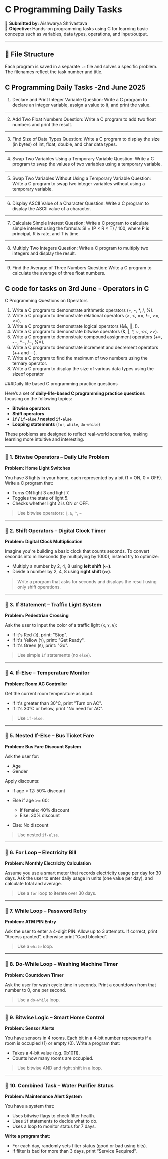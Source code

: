 # C Programming Daily Tasks 

📅 **Submitted by:** Aishwarya Shrivastava  
🎯 **Objective:** Hands-on programming tasks using C for learning basic concepts such as variables, data types, operations, and input/output.

---

## 📁 File Structure

Each program is saved in a separate `.c` file and solves a specific problem. The filenames reflect the task number and title.

## C  Programming Daily Tasks -2nd June 2025
1. Declare and Print Integer Variable
Question:
Write a C program to declare an integer variable, assign a value to it, and print the value.
________________________________________
2. Add Two Float Numbers
Question:
Write a C program to add two float numbers and print the result.
________________________________________
3. Find Size of Data Types
Question:
Write a C program to display the size (in bytes) of int, float, double, and char data types.
________________________________________
4. Swap Two Variables Using a Temporary Variable
Question:
Write a C program to swap the values of two variables using a temporary variable.
________________________________________
5. Swap Two Variables Without Using a Temporary Variable
Question:
Write a C program to swap two integer variables without using a temporary variable.
________________________________________
6. Display ASCII Value of a Character
Question:
Write a C program to display the ASCII value of a character.
________________________________________
7. Calculate Simple Interest
Question:
Write a C program to calculate simple interest using the formula:
SI = (P × R × T) / 100,
where P is principal, R is rate, and T is time.
________________________________________
8. Multiply Two Integers
Question:
Write a C program to multiply two integers and display the result.
________________________________________
9. Find the Average of Three Numbers
Question:
Write a C program to calculate the average of three float numbers.

## C code for tasks on 3rd June - Operators in C

C Programming Questions on Operators
 1. Write a C program to demonstrate arithmetic operators (+, -, *, /, %).
 2. Write a C program to demonstrate relational operators (>, <, ==, !=, >=, <=).
 3. Write a C program to demonstrate logical operators (&&, ||, !).
 4. Write a C program to demonstrate bitwise operators (&, |, ^, ~, <<, >>).
 5. Write a C program to demonstrate compound assignment operators (+=, -=, *=, /=, %=).
 6. Write a C program to demonstrate increment and decrement operators (++ and --).
 7. Write a C program to find the maximum of two numbers using the ternary operator.
 8. Write a C program to display the size of various data types using the sizeof operator

###Daily life based C programming practice questions

Here’s a set of **daily-life-based C programming practice questions** focusing on the following topics:

* **Bitwise operators**
* **Shift operators**
* **`if` / `if-else` / nested `if-else`**
* **Looping statements** (`for`, `while`, `do-while`)

These problems are designed to reflect real-world scenarios, making learning more intuitive and interesting.

---

### 🔹 **1. Bitwise Operators – Daily Life Problem**

**Problem: Home Light Switches**

You have 8 lights in your home, each represented by a bit (1 = ON, 0 = OFF). Write a C program that:

* Turns ON light 3 and light 7.
* Toggles the state of light 5.
* Checks whether light 2 is ON or OFF.

> Use bitwise operators: `|`, `&`, `^`, `~`

---

### 🔹 **2. Shift Operators – Digital Clock Timer**

**Problem: Digital Clock Multiplication**

Imagine you're building a basic clock that counts seconds. To convert seconds into milliseconds (by multiplying by 1000), instead try to optimize:

* Multiply a number by 2, 4, 8 using **left shift (`<<`)**.
* Divide a number by 2, 4, 8 using **right shift (`>>`)**.

> Write a program that asks for seconds and displays the result using only shift operations.

---

### 🔹 **3. If Statement – Traffic Light System**

**Problem: Pedestrian Crossing**

Ask the user to input the color of a traffic light (`R`, `Y`, `G`):

* If it's Red (`R`), print: "Stop".
* If it's Yellow (`Y`), print: "Get Ready".
* If it's Green (`G`), print: "Go".

> Use simple `if` statements (no `else`).

---

### 🔹 **4. If-Else – Temperature Monitor**

**Problem: Room AC Controller**

Get the current room temperature as input.

* If it's greater than 30°C, print "Turn on AC".
* If it's 30°C or below, print "No need for AC".

> Use `if-else`.

---

### 🔹 **5. Nested If-Else – Bus Ticket Fare**

**Problem: Bus Fare Discount System**

Ask the user for:

* Age
* Gender

Apply discounts:

* If age < 12: 50% discount
* Else if age >= 60:

  * If female: 40% discount
  * Else: 30% discount
* Else: No discount

> Use nested `if-else`.

---

### 🔹 **6. For Loop – Electricity Bill**

**Problem: Monthly Electricity Calculation**

Assume you use a smart meter that records electricity usage per day for 30 days. Ask the user to enter daily usage in units (one value per day), and calculate total and average.

> Use a `for` loop to iterate over 30 days.

---

### 🔹 **7. While Loop – Password Retry**

**Problem: ATM PIN Entry**

Ask the user to enter a 4-digit PIN. Allow up to 3 attempts. If correct, print “Access granted”, otherwise print “Card blocked”.

> Use a `while` loop.

---

### 🔹 **8. Do-While Loop – Washing Machine Timer**

**Problem: Countdown Timer**

Ask the user for wash cycle time in seconds. Print a countdown from that number to 0, one per second.

> Use a `do-while` loop.

---

### 🔹 **9. Bitwise Logic – Smart Home Control**

**Problem: Sensor Alerts**

You have sensors in 4 rooms. Each bit in a 4-bit number represents if a room is occupied (1) or empty (0). Write a program that:

* Takes a 4-bit value (e.g. 0b1011).
* Counts how many rooms are occupied.

> Use bitwise AND and right shift in a loop.

---

### 🔹 **10. Combined Task – Water Purifier Status**

**Problem: Maintenance Alert System**

You have a system that:

* Uses bitwise flags to check filter health.
* Uses `if` statements to decide what to do.
* Uses a loop to monitor status for 7 days.

**Write a program that:**

* For each day, randomly sets filter status (good or bad using bits).
* If filter is bad for more than 3 days, print “Service Required”.

